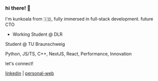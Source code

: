 ### hi there! 👋

I'm kunkoala from 🇮🇩, fully immersed in full-stack development. future CTO
- Working Student @ DLR

Student @ TU Braunschweig

Python, JS/TS, C++, NextJS, React, Performance, Innovation

let's connect!

[linkedin](https://www.linkedin.com/in/azharfr) | [personal-web](https://profile.azharfr.me)

<!--
**kunkoala/kunkoala** is a ✨ _special_ ✨ repository because its `README.md` (this file) appears on your GitHub profile.

Here are some ideas to get you started:

- 🔭 I’m currently working on ...
- 🌱 I’m currently learning ...
- 👯 I’m looking to collaborate on ...
- 🤔 I’m looking for help with ...
- 💬 Ask me about ...
- 📫 How to reach me: ...
- 😄 Pronouns: ...
- ⚡ Fun fact: ...
-->

